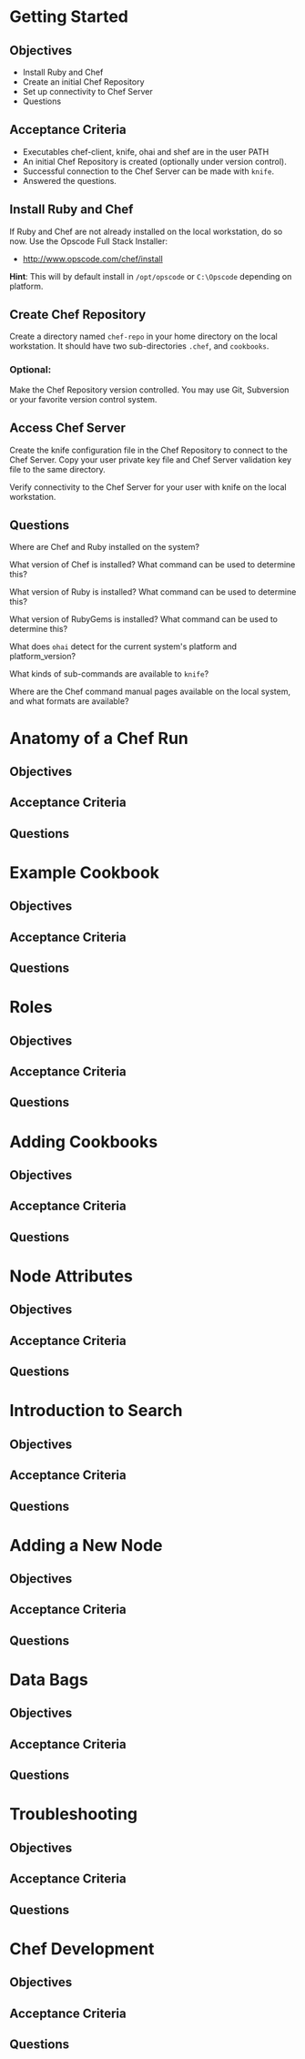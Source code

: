 Getting Started
======================

## Objectives

* Install Ruby and Chef
* Create an initial Chef Repository
* Set up connectivity to Chef Server
* Questions

## Acceptance Criteria

* Executables chef-client, knife, ohai and shef are in the user PATH
* An initial Chef Repository is created (optionally under version control).
* Successful connection to the Chef Server can be made with `knife`.
* Answered the questions.

## Install Ruby and Chef

If Ruby and Chef are not already installed on the local workstation,
do so now. Use the Opscode Full Stack Installer:

* http://www.opscode.com/chef/install

__Hint__: This will by default install in `/opt/opscode` or
  `C:\Opscode` depending on platform.

## Create Chef Repository

Create a directory named `chef-repo` in your home directory on the
local workstation. It should have two sub-directories `.chef`, and
`cookbooks`.

### Optional:

Make the Chef Repository version controlled. You may use Git,
Subversion or your favorite version control system.

## Access Chef Server

Create the knife configuration file in the Chef Repository to connect
to the Chef Server. Copy your user private key file and Chef Server
validation key file to the same directory.

Verify connectivity to the Chef Server for your user with knife on the
local workstation.

## Questions

Where are Chef and Ruby installed on the system?


What version of Chef is installed? What command can be used to
determine this?


What version of Ruby is installed? What command can be used to
determine this?


What version of RubyGems is installed? What command can be used to
determine this?


What does `ohai` detect for the current system's platform and
platform_version?


What kinds of sub-commands are available to `knife`?


Where are the Chef command manual pages available on the local system, and what
formats are available?


Anatomy of a Chef Run
======================

## Objectives

## Acceptance Criteria

## Questions

Example Cookbook
======================

## Objectives

## Acceptance Criteria

## Questions

Roles
======================

## Objectives

## Acceptance Criteria

## Questions

Adding Cookbooks
======================

## Objectives

## Acceptance Criteria

## Questions

Node Attributes
======================

## Objectives

## Acceptance Criteria

## Questions

Introduction to Search
======================

## Objectives

## Acceptance Criteria

## Questions

Adding a New Node
======================

## Objectives

## Acceptance Criteria

## Questions

Data Bags
======================

## Objectives

## Acceptance Criteria

## Questions

Troubleshooting
======================

## Objectives

## Acceptance Criteria

## Questions

Chef Development
======================

## Objectives

## Acceptance Criteria

## Questions

